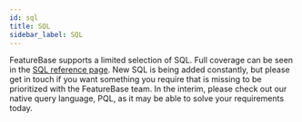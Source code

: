 ```yaml
---
id: sql
title: SQL
sidebar_label: SQL
---
```


FeatureBase supports a limited selection of SQL. Full coverage can be seen in the [SQL reference page](/reference/data-querying-ref/sql). New SQL is being added constantly, but please get in touch if you want something you require that is missing to be prioritized with the FeatureBase team. In the interim, please check out our native query language, PQL, as it may be able to solve your requirements today.